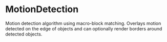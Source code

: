 # MotionDetection
Motion detection algorithm using macro-block matching. Overlays motion detected on the edge of objects and can optionally render borders around detected objects.
